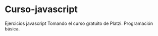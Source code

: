# Curso-javascript
Ejercicios javascript
Tomando el curso gratuito de Platzi. 
Programación básica. 
